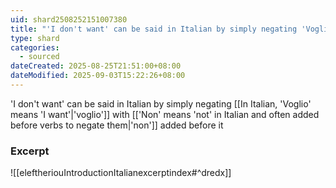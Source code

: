 ```yaml
---
uid: shard2508252151007380
title: "'I don't want' can be said in Italian by simply negating 'Voglio' with 'non' added before it"
type: shard
categories:
  - sourced
dateCreated: 2025-08-25T21:51:00+08:00
dateModified: 2025-09-03T15:22:26+08:00
---
```

'I don't want' can be said in Italian by simply negating [[In Italian, 'Voglio' means 'I want'|'voglio']] with [['Non' means 'not' in Italian and often added before verbs to negate them|'non']] added before it

### Excerpt
![[eleftheriouIntroductionItalianexcerptindex#^dredx]]